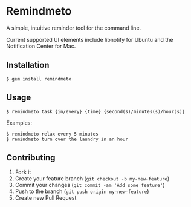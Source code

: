 # Remindmeto

A simple, intuitive reminder tool for the command line.

Current supported UI elements include libnotify for Ubuntu and the Notification Center for Mac.

## Installation

    $ gem install remindmeto

## Usage

    $ remindmeto task {in/every} {time} {second(s)/minutes(s)/hour(s)}

Examples:

    $ remindmeto relax every 5 minutes
    $ remindmeto turn over the laundry in an hour

## Contributing

1. Fork it
2. Create your feature branch (`git checkout -b my-new-feature`)
3. Commit your changes (`git commit -am 'Add some feature'`)
4. Push to the branch (`git push origin my-new-feature`)
5. Create new Pull Request
